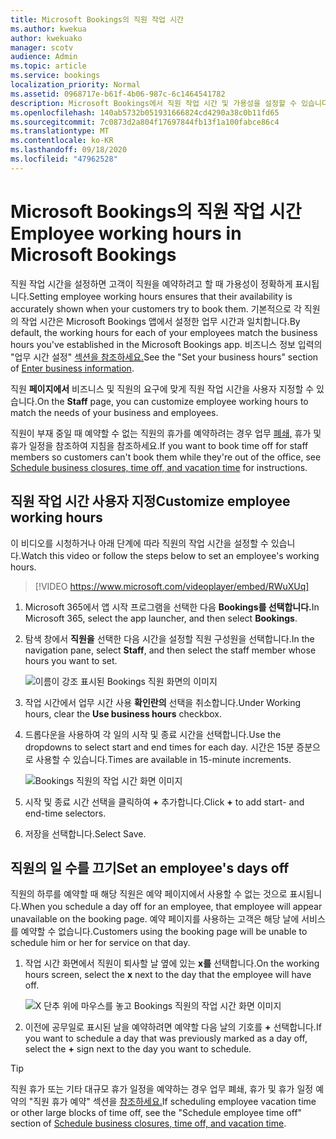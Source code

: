 ```yaml
---
title: Microsoft Bookings의 직원 작업 시간
ms.author: kwekua
author: kwekuako
manager: scotv
audience: Admin
ms.topic: article
ms.service: bookings
localization_priority: Normal
ms.assetid: 0968717e-b61f-4b06-987c-6c1464541782
description: Microsoft Bookings에서 직원 작업 시간 및 가용성을 설정할 수 있습니다.
ms.openlocfilehash: 140ab5732b051931666824cd4290a38c0b11fd65
ms.sourcegitcommit: 7c0873d2a804f17697844fb13f1a100fabce86c4
ms.translationtype: MT
ms.contentlocale: ko-KR
ms.lasthandoff: 09/18/2020
ms.locfileid: "47962528"
---
```

# <a name="employee-working-hours-in-microsoft-bookings"></a><span data-ttu-id="7a2b1-103">Microsoft Bookings의 직원 작업 시간</span><span class="sxs-lookup"><span data-stu-id="7a2b1-103">Employee working hours in Microsoft Bookings</span></span>

<span data-ttu-id="7a2b1-104">직원 작업 시간을 설정하면 고객이 직원을 예약하려고 할 때 가용성이 정확하게 표시됩니다.</span><span class="sxs-lookup"><span data-stu-id="7a2b1-104">Setting employee working hours ensures that their availability is accurately shown when your customers try to book them.</span></span> <span data-ttu-id="7a2b1-105">기본적으로 각 직원의 작업 시간은 Microsoft Bookings 앱에서 설정한 업무 시간과 일치합니다.</span><span class="sxs-lookup"><span data-stu-id="7a2b1-105">By default, the working hours for each of your employees match the business hours you've established in the Microsoft Bookings app.</span></span> <span data-ttu-id="7a2b1-106">비즈니스 정보 입력의 "업무 시간 설정" [섹션을 참조하세요.](enter-business-information.md#set-your-business-hours)</span><span class="sxs-lookup"><span data-stu-id="7a2b1-106">See the "Set your business hours" section of [Enter business information](enter-business-information.md#set-your-business-hours).</span></span>

<span data-ttu-id="7a2b1-107">직원 **페이지에서** 비즈니스 및 직원의 요구에 맞게 직원 작업 시간을 사용자 지정할 수 있습니다.</span><span class="sxs-lookup"><span data-stu-id="7a2b1-107">On the **Staff** page, you can customize employee working hours to match the needs of your business and employees.</span></span>

<span data-ttu-id="7a2b1-108">직원이 부재 중일 때 예약할 수 없는 직원의 휴가를 예약하려는 경우 업무 [폐쇄,](schedule-closures-time-off-vacation.md) 휴가 및 휴가 일정을 참조하여 지침을 참조하세요.</span><span class="sxs-lookup"><span data-stu-id="7a2b1-108">If you want to book time off for staff members so customers can't book them while they're out of the office, see [Schedule business closures, time off, and vacation time](schedule-closures-time-off-vacation.md) for instructions.</span></span>

## <a name="customize-employee-working-hours"></a><span data-ttu-id="7a2b1-109">직원 작업 시간 사용자 지정</span><span class="sxs-lookup"><span data-stu-id="7a2b1-109">Customize employee working hours</span></span>

<span data-ttu-id="7a2b1-110">이 비디오를 시청하거나 아래 단계에 따라 직원의 작업 시간을 설정할 수 있습니다.</span><span class="sxs-lookup"><span data-stu-id="7a2b1-110">Watch this video or follow the steps below to set an employee's working hours.</span></span>

> [!VIDEO https://www.microsoft.com/videoplayer/embed/RWuXUq]

1. <span data-ttu-id="7a2b1-111">Microsoft 365에서 앱 시작 프로그램을 선택한 다음 **Bookings를 선택합니다.**</span><span class="sxs-lookup"><span data-stu-id="7a2b1-111">In Microsoft 365, select the app launcher, and then select **Bookings**.</span></span>

1. <span data-ttu-id="7a2b1-112">탐색 창에서 **직원을** 선택한 다음 시간을 설정할 직원 구성원을 선택합니다.</span><span class="sxs-lookup"><span data-stu-id="7a2b1-112">In the navigation pane, select **Staff**, and then select the staff member whose hours you want to set.</span></span>

   ![이름이 강조 표시된 Bookings 직원 화면의 이미지](../media/bookings-staff-name-highlight.png)

1. <span data-ttu-id="7a2b1-114">작업 시간에서 업무 시간 사용 **확인란의** 선택을 취소합니다.</span><span class="sxs-lookup"><span data-stu-id="7a2b1-114">Under Working hours, clear the **Use business hours** checkbox.</span></span>

1. <span data-ttu-id="7a2b1-115">드롭다운을 사용하여 각 일의 시작 및 종료 시간을 선택합니다.</span><span class="sxs-lookup"><span data-stu-id="7a2b1-115">Use the dropdowns to select start and end times for each day.</span></span> <span data-ttu-id="7a2b1-116">시간은 15분 증분으로 사용할 수 있습니다.</span><span class="sxs-lookup"><span data-stu-id="7a2b1-116">Times are available in 15-minute increments.</span></span>

   ![Bookings 직원의 작업 시간 화면 이미지](../media/bookings-staff-hours.png)

1. <span data-ttu-id="7a2b1-118">시작 및 종료 시간 선택을 클릭하여 **+** 추가합니다.</span><span class="sxs-lookup"><span data-stu-id="7a2b1-118">Click **+** to add start- and end-time selectors.</span></span>

1. <span data-ttu-id="7a2b1-119">저장을 선택합니다.</span><span class="sxs-lookup"><span data-stu-id="7a2b1-119">Select Save.</span></span>

## <a name="set-an-employees-days-off"></a><span data-ttu-id="7a2b1-120">직원의 일 수를 끄기</span><span class="sxs-lookup"><span data-stu-id="7a2b1-120">Set an employee's days off</span></span>

<span data-ttu-id="7a2b1-121">직원의 하루를 예약할 때 해당 직원은 예약 페이지에서 사용할 수 없는 것으로 표시됩니다.</span><span class="sxs-lookup"><span data-stu-id="7a2b1-121">When you schedule a day off for an employee, that employee will appear unavailable on the booking page.</span></span> <span data-ttu-id="7a2b1-122">예약 페이지를 사용하는 고객은 해당 날에 서비스를 예약할 수 없습니다.</span><span class="sxs-lookup"><span data-stu-id="7a2b1-122">Customers using the booking page will be unable to schedule him or her for service on that day.</span></span>

1. <span data-ttu-id="7a2b1-123">작업 시간 화면에서 직원이 퇴사할 날 옆에 있는 **x를** 선택합니다.</span><span class="sxs-lookup"><span data-stu-id="7a2b1-123">On the working hours screen, select the **x** next to the day that the employee will have off.</span></span>

   ![X 단추 위에 마우스를 놓고 Bookings 직원의 작업 시간 화면 이미지](../media/bookings-staff-time-off.png)

1. <span data-ttu-id="7a2b1-125">이전에 공무일로 표시된 날을 예약하려면 예약할 다음 날의 기호를 **+** 선택합니다.</span><span class="sxs-lookup"><span data-stu-id="7a2b1-125">If you want to schedule a day that was previously marked as a day off, select the **+** sign next to the day you want to schedule.</span></span>

> [!TIP]
> <span data-ttu-id="7a2b1-126">직원 휴가 또는 기타 대규모 휴가 일정을 예약하는 경우 업무 폐쇄, 휴가 및 휴가 일정 예약의 "직원 휴가 예약" 섹션을 [참조하세요.](schedule-closures-time-off-vacation.md#schedule-employee-time-off)</span><span class="sxs-lookup"><span data-stu-id="7a2b1-126">If scheduling employee vacation time or other large blocks of time off, see the "Schedule employee time off" section of [Schedule business closures, time off, and vacation time](schedule-closures-time-off-vacation.md#schedule-employee-time-off).</span></span>
